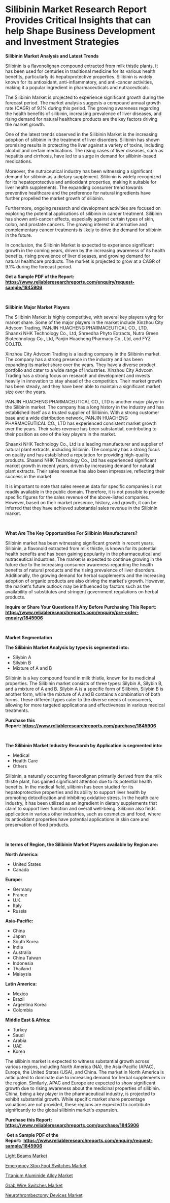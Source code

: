 <p><h1>Silibinin Market Research Report Provides Critical Insights that can help Shape Business Development and Investment Strategies</h1></p><p><strong>Silibinin Market Analysis and Latest Trends</strong></p>
<p><p>Silibinin is a flavonolignan compound extracted from milk thistle plants. It has been used for centuries in traditional medicine for its various health benefits, particularly its hepatoprotective properties. Silibinin is widely known for its antioxidant, anti-inflammatory, and anti-cancer activities, making it a popular ingredient in pharmaceuticals and nutraceuticals.</p><p>The Silibinin Market is projected to experience significant growth during the forecast period. The market analysis suggests a compound annual growth rate (CAGR) of 9.1% during this period. The growing awareness regarding the health benefits of silibinin, increasing prevalence of liver diseases, and rising demand for natural healthcare products are the key factors driving the market growth.</p><p>One of the latest trends observed in the Silibinin Market is the increasing adoption of silibinin in the treatment of liver disorders. Silibinin has shown promising results in protecting the liver against a variety of toxins, including alcohol and certain medications. The rising cases of liver diseases, such as hepatitis and cirrhosis, have led to a surge in demand for silibinin-based medications.</p><p>Moreover, the nutraceutical industry has been witnessing a significant demand for silibinin as a dietary supplement. Silibinin is widely recognized for its hepatoprotective and antioxidant properties, making it suitable for liver health supplements. The expanding consumer trend towards preventive healthcare and the preference for natural ingredients have further propelled the market growth of silibinin.</p><p>Furthermore, ongoing research and development activities are focused on exploring the potential applications of silibinin in cancer treatment. Silibinin has shown anti-cancer effects, especially against certain types of skin, colon, and prostate cancers. The growing interest in alternative and complementary cancer treatments is likely to drive the demand for silibinin in the future.</p><p>In conclusion, the Silibinin Market is expected to experience significant growth in the coming years, driven by the increasing awareness of its health benefits, rising prevalence of liver diseases, and growing demand for natural healthcare products. The market is projected to grow at a CAGR of 9.1% during the forecast period.</p></p>
<p><strong>Get a Sample PDF of the Report:&nbsp; <a href="https://www.reliableresearchreports.com/enquiry/request-sample/1845906">https://www.reliableresearchreports.com/enquiry/request-sample/1845906</a></strong></p>
<p>&nbsp;</p>
<p><strong>Silibinin Major Market Players</strong></p>
<p><p>The Silibinin Market is highly competitive, with several key players vying for market share. Some of the major players in the market include Xinzhou City Advcom Trading, PANJIN HUACHENG PHARMACEUTICAL CO., LTD, Shaanxi NHK Technology Co., Ltd, Shreedha Phyto Extracts, Nutra Green Biotechnology Co., Ltd, Panjin Huacheng Pharmacy Co., Ltd, and FYZ CO.LTD. </p><p>Xinzhou City Advcom Trading is a leading company in the Silibinin market. The company has a strong presence in the industry and has been expanding its market share over the years. They have a diverse product portfolio and cater to a wide range of industries. Xinzhou City Advcom Trading has a strong focus on research and development and invests heavily in innovation to stay ahead of the competition. Their market growth has been steady, and they have been able to maintain a significant market size over the years.</p><p>PANJIN HUACHENG PHARMACEUTICAL CO., LTD is another major player in the Silibinin market. The company has a long history in the industry and has established itself as a trusted supplier of Silibinin. With a strong customer base and a wide distribution network, PANJIN HUACHENG PHARMACEUTICAL CO., LTD has experienced consistent market growth over the years. Their sales revenue has been substantial, contributing to their position as one of the key players in the market.</p><p>Shaanxi NHK Technology Co., Ltd is a leading manufacturer and supplier of natural plant extracts, including Silibinin. The company has a strong focus on quality and has established a reputation for providing high-quality products. Shaanxi NHK Technology Co., Ltd has experienced significant market growth in recent years, driven by increasing demand for natural plant extracts. Their sales revenue has also been impressive, reflecting their success in the market.</p><p>It is important to note that sales revenue data for specific companies is not readily available in the public domain. Therefore, it is not possible to provide specific figures for the sales revenue of the above-listed companies. However, based on their market presence, history, and growth, it can be inferred that they have achieved substantial sales revenue in the Silibinin market.</p></p>
<p>&nbsp;</p>
<p><strong>What Are The Key Opportunities For Silibinin Manufacturers?</strong></p>
<p><p>Silibinin market has been witnessing significant growth in recent years. Silibinin, a flavonoid extracted from milk thistle, is known for its potential health benefits and has been gaining popularity in the pharmaceutical and nutraceutical industries. The market is expected to continue growing in the future due to the increasing consumer awareness regarding the health benefits of natural products and the rising prevalence of liver disorders. Additionally, the growing demand for herbal supplements and the increasing adoption of organic products are also driving the market's growth. However, the market's future outlook may be influenced by factors such as the availability of substitutes and stringent government regulations on herbal products.</p></p>
<p><strong>Inquire or Share Your Questions If Any Before Purchasing This Report: <a href="https://www.reliableresearchreports.com/enquiry/pre-order-enquiry/1845906">https://www.reliableresearchreports.com/enquiry/pre-order-enquiry/1845906</a></strong></p>
<p>&nbsp;</p>
<p><strong>Market Segmentation</strong></p>
<p><strong>The Silibinin Market Analysis by types is segmented into:</strong></p>
<p><ul><li>Silybin A</li><li>Silybin B</li><li>Mixture of A and B</li></ul></p>
<p><p>Silibinin is a key compound found in milk thistle, known for its medicinal properties. The Silibinin market consists of three types: Silybin A, Silybin B, and a mixture of A and B. Silybin A is a specific form of Silibinin, Silybin B is another form, while the mixture of A and B contains a combination of both forms. These different types cater to the diverse needs of consumers, allowing for more targeted applications and effectiveness in various medical treatments.</p></p>
<p><strong>Purchase this Report:&nbsp;<a href="https://www.reliableresearchreports.com/purchase/1845906">https://www.reliableresearchreports.com/purchase/1845906</a></strong></p>
<p>&nbsp;</p>
<p><strong>The Silibinin Market Industry Research by Application is segmented into:</strong></p>
<p><ul><li>Medical</li><li>Health Care</li><li>Others</li></ul></p>
<p><p>Silibinin, a naturally occurring flavonolignan primarily derived from the milk thistle plant, has gained significant attention due to its potential health benefits. In the medical field, silibinin has been studied for its hepatoprotective properties and its ability to support liver health by promoting detoxification and inhibiting oxidative stress. In the health care industry, it has been utilized as an ingredient in dietary supplements that claim to support liver function and overall well-being. Silibinin also finds application in various other industries, such as cosmetics and food, where its antioxidant properties have potential applications in skin care and preservation of food products.</p></p>
<p>&nbsp;</p>
<p><strong>In terms of Region, the Silibinin Market Players available by Region are:</strong></p>
<p>
    <p> <strong> North America: </strong>
        <ul>
            <li>United States</li>
            <li>Canada</li>
        </ul>
        </p> 
    <p> <strong> Europe: </strong>
        <ul>
            <li>Germany</li>
            <li>France</li>
            <li>U.K.</li>
            <li>Italy</li>
            <li>Russia</li>
        </ul>
        </p> 
    <p> <strong> Asia-Pacific: </strong>
        <ul>
            <li>China</li>
            <li>Japan</li>
            <li>South Korea</li>
            <li>India</li>
            <li>Australia</li>
            <li>China Taiwan</li>
            <li>Indonesia</li>
            <li>Thailand</li>
            <li>Malaysia</li>
        </ul>
        </p> 
    <p> <strong> Latin America: </strong>
        <ul>
            <li>Mexico</li>
            <li>Brazil</li>
            <li>Argentina Korea</li>
            <li>Colombia</li>
        </ul>
        </p> 
    <p> <strong> Middle East & Africa: </strong>
        <ul>
            <li>Turkey</li>
            <li>Saudi</li>
            <li>Arabia</li>
            <li>UAE</li>
            <li>Korea</li>
        </ul>
    </p>
    </p>
<p><p>The silibinin market is expected to witness substantial growth across various regions, including North America (NA), the Asia-Pacific (APAC), Europe, the United States (USA), and China. The market in North America is anticipated to dominate due to increasing demand for herbal supplements in the region. Similarly, APAC and Europe are expected to show significant growth due to rising awareness about the medicinal properties of silibinin. China, being a key player in the pharmaceutical industry, is projected to exhibit substantial growth. While specific market share percentage valuations are not provided, these regions are expected to contribute significantly to the global silibinin market's expansion.</p></p>
<p><strong>Purchase this Report: <a href="https://www.reliableresearchreports.com/purchase/1845906">https://www.reliableresearchreports.com/purchase/1845906</a></strong></p>
<p>&nbsp;<strong>Get a Sample PDF of the Report:&nbsp;&nbsp;<a href="https://www.reliableresearchreports.com/enquiry/request-sample/1845906">https://www.reliableresearchreports.com/enquiry/request-sample/1845906</a></strong></p>
<p><strong></strong></p>
<p><p><a href="https://medium.com/@rossiezieme2023/light-beams-market-competitive-analysis-market-trends-and-forecast-to-2030-c4abe2b8b248">Light Beams Market</a></p><p><a href="https://medium.com/@santosh99915121/emergency-stop-foot-switches-market-analysis-its-cagr-market-segmentation-and-global-industry-4f210ee1d3fe">Emergency Stop Foot Switches Market</a></p><p><a href="https://github.com/jonneygiverf/Market-Research-Report-List-1/blob/main/titanium-aluminide-alloy-market.md">Titanium Aluminide Alloy Market</a></p><p><a href="https://medium.com/@giannicrona/grab-wire-switches-market-the-key-to-successful-business-strategy-forecast-till-2030-33f0752e9144">Grab Wire Switches Market</a></p><p><a href="https://github.com/dziulagalemab/Market-Research-Report-List-1/blob/main/neurothrombectomy-devices-market.md">Neurothrombectomy Devices Market</a></p></p>